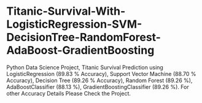 # Titanic-Survival-With-LogisticRegression-SVM-DecisionTree-RandomForest-AdaBoost-GradientBoosting
Python Data Science Project, Titanic Survival Prediction using LogisticRegression (89.83 % Accuracy), Support Vector Machine (88.70 % Accuracy), Decision Tree (89.26 % Accuracy), Random Forest (89.26 %), AdaBoostClassifier (88.13 %), GradientBoostingClassifier (89.26 %). For other Accuracy Details Please Check the Project.
